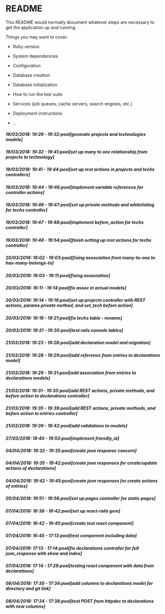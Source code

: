 # README

This README would normally document whatever steps are necessary to get the
application up and running.

Things you may want to cover:

* Ruby version

* System dependencies

* Configuration

* Database creation

* Database initialization

* How to run the test suite

* Services (job queues, cache servers, search engines, etc.)

* Deployment instructions

* ...

##### 19/03/2018: 19:29 - 19:32:pool[generate projects and technologies models]

##### 19/03/2018: 19:32 - 19:41:pool[set up many to one relationship from projects to technology]

##### 19/03/2018: 19:41 - 19:44:pool[set up rest actions in projects and techs controllers]

##### 19/03/2018: 19:44 - 19:46:pool[implement variable references for controller actions]

##### 19/03/2018: 19:46 - 19:47:pool[set up private methods and whitelisting for techs controller]

##### 19/03/2018: 19:47 - 19:48:pool[implement before_action for techs controller]

##### 19/03/2018: 19:48 - 19:54:pool[finish setting up rest actions for techs controller]

##### 20/03/2018: 19:02 - 19:03:pool[fixing association from many-to-one to has-many-belongs-to]

##### 20/03/2018: 19:03 - 19:11:pool[fixing association]

##### 20/03/2018: 19:11 - 19:14:pool[fix assoc in actual models]

##### 20/03/2018: 19:14 - 19:19:pool[set up projects controller with REST actions, params private method, and set_tech before action]

##### 20/03/2018: 19:19 - 19:21:pool[fix techs table - rename]

##### 20/03/2018: 19:21 - 19:30:pool[test rails console tables]

##### 21/03/2018: 19:23 - 19:28:pool[add declaration model and migration]

##### 21/03/2018: 19:28 - 19:29:pool[add reference from entries to declarations model]

##### 21/03/2018: 19:29 - 19:31:pool[add association from entries to declarations models]

##### 21/03/2018: 19:31 - 19:35:pool[add REST actions, private methods, and before action to declarations controller]

##### 21/03/2018: 19:35 - 19:39:pool[add REST actions, private methods, and before action to entries controller]

##### 21/03/2018: 19:39 - 19:42:pool[add validations to models]

##### 27/03/2018: 19:40 - 19:53:pool[implement friendly_id]

##### 04/04/2018: 19:32 - 19:35:pool[create json response concern]

##### 04/04/2018: 19:35 - 19:42:pool[create json responses for create/update actions of declarations]

##### 04/04/2018: 19:42 - 19:45:pool[create json responses for create actions of entries]

##### 05/04/2018: 19:51 - 19:58:pool[set up pages controller for static pages]

##### 07/04/2018: 16:38 - 16:42:pool[set up react-rails gem]

##### 07/04/2018: 16:42 - 16:45:pool[create test react component]

##### 07/04/2018: 16:45 - 17:13:pool[test component including data]

##### 07/04/2018: 17:13 - 17:14:pool[fix declarations controller for full json_response with show and index]

##### 07/04/2018: 17:14 - 17:29:pool[testing react component with data from declarations]

##### 08/04/2018: 17:30 - 17:34:pool[add columns to declarations model for directory and git link]

##### 08/04/2018: 17:34 - 17:38:pool[test POST from httpdec to declarations with new columns]
